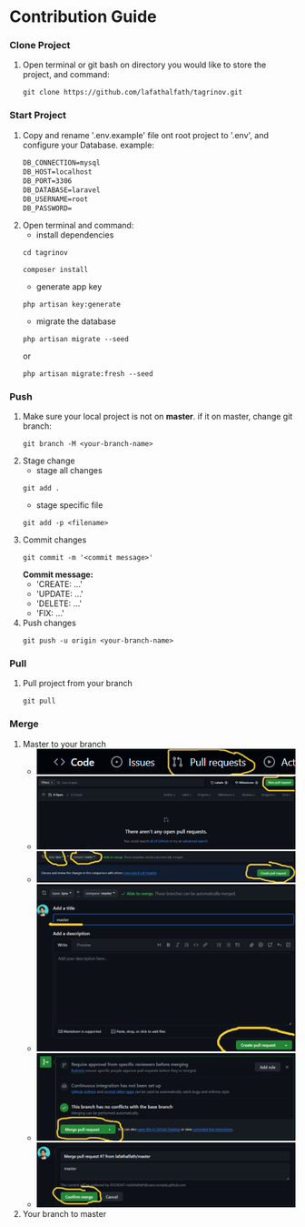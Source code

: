 # Contribution Guide

### Clone Project
1. Open terminal or git bash on directory you would like to store the project, and command:
   ```
   git clone https://github.com/lafathalfath/tagrinov.git
   ```

### Start Project
1. Copy and rename '.env.example' file ont root project to '.env', and configure your Database.
   example:
   ```
   DB_CONNECTION=mysql
   DB_HOST=localhost
   DB_PORT=3306
   DB_DATABASE=laravel
   DB_USERNAME=root
   DB_PASSWORD=
   ```
2. Open terminal and command:
   - install dependencies
   ```
   cd tagrinov
   ```
   ```
   composer install
   ```
   - generate app key
   ```
   php artisan key:generate
   ```
   - migrate the database
   ```
   php artisan migrate --seed
   ```
   or
   ```
   php artisan migrate:fresh --seed
   ```

### Push
1. Make sure your local project is not on **master**. if it on master, change git branch:
   ```
   git branch -M <your-branch-name>
   ```
2. Stage change
   - stage all changes
   ```
   git add .
   ```
   - stage specific file
   ```
   git add -p <filename>
   ```
3. Commit changes
   ```
   git commit -m '<commit message>'
   ```
   **Commit message:**
     - 'CREATE: ...'
     - 'UPDATE: ...'
     - 'DELETE: ...'
     - 'FIX: ...'
4. Push changes
   ```
   git push -u origin <your-branch-name>
   ```

### Pull
1. Pull project from your branch
   ```
   git pull
   ```

### Merge
1. Master to your branch
   - ![Tux, the Linux mascot](/public/contribution_guide/Screenshot%202024-07-25%20160406.png)
   - ![Tux, the Linux mascot](/public/contribution_guide/Screenshot%202024-07-25%20161001.png)
   - ![Tux, the Linux mascot](/public/contribution_guide/Screenshot%202024-07-25%20161054.png)
   - ![Tux, the Linux mascot](/public/contribution_guide/Screenshot%202024-07-25%20161144.png)
   - ![Tux, the Linux mascot](/public/contribution_guide/Screenshot%202024-07-25%20161210.png)
   - ![Tux, the Linux mascot](/public/contribution_guide/Screenshot%202024-07-25%20161221.png)
2. Your branch to master
